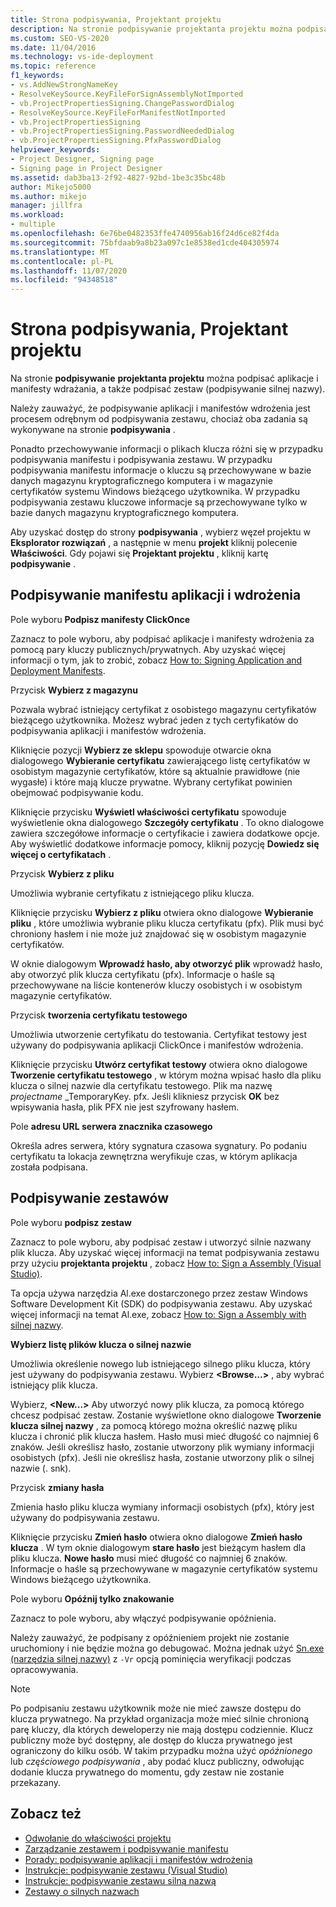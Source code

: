 ```yaml
---
title: Strona podpisywania, Projektant projektu
description: Na stronie podpisywanie projektanta projektu można podpisać aplikacje i manifesty wdrażania, a także podpisać zestaw.
ms.custom: SEO-VS-2020
ms.date: 11/04/2016
ms.technology: vs-ide-deployment
ms.topic: reference
f1_keywords:
- vs.AddNewStrongNameKey
- ResolveKeySource.KeyFileForSignAssemblyNotImported
- vb.ProjectPropertiesSigning.ChangePasswordDialog
- ResolveKeySource.KeyFileForManifestNotImported
- vb.ProjectPropertiesSigning
- vb.ProjectPropertiesSigning.PasswordNeededDialog
- vb.ProjectPropertiesSigning.PfxPasswordDialog
helpviewer_keywords:
- Project Designer, Signing page
- Signing page in Project Designer
ms.assetid: dab3ba13-2f92-4827-92bd-1be3c35bc48b
author: Mikejo5000
ms.author: mikejo
manager: jillfra
ms.workload:
- multiple
ms.openlocfilehash: 6e76be0482353ffe4740956ab16f24d6ce82f4da
ms.sourcegitcommit: 75bfdaab9a8b23a097c1e8538ed1cde404305974
ms.translationtype: MT
ms.contentlocale: pl-PL
ms.lasthandoff: 11/07/2020
ms.locfileid: "94348518"
---
```

# <a name="signing-page-project-designer"></a>Strona podpisywania, Projektant projektu

Na stronie **podpisywanie** **projektanta projektu** można podpisać aplikacje i manifesty wdrażania, a także podpisać zestaw (podpisywanie silnej nazwy).

Należy zauważyć, że podpisywanie aplikacji i manifestów wdrożenia jest procesem odrębnym od podpisywania zestawu, chociaż oba zadania są wykonywane na stronie **podpisywania** .

Ponadto przechowywanie informacji o plikach klucza różni się w przypadku podpisywania manifestu i podpisywania zestawu. W przypadku podpisywania manifestu informacje o kluczu są przechowywane w bazie danych magazynu kryptograficznego komputera i w magazynie certyfikatów systemu Windows bieżącego użytkownika. W przypadku podpisywania zestawu kluczowe informacje są przechowywane tylko w bazie danych magazynu kryptograficznego komputera.

Aby uzyskać dostęp do strony **podpisywania** , wybierz węzeł projektu w **Eksplorator rozwiązań** , a następnie w menu **projekt** kliknij polecenie **Właściwości**. Gdy pojawi się **Projektant projektu** , kliknij kartę **podpisywanie** .

## <a name="application-and-deployment-manifest-signing"></a>Podpisywanie manifestu aplikacji i wdrożenia

Pole wyboru **Podpisz manifesty ClickOnce**

Zaznacz to pole wyboru, aby podpisać aplikacje i manifesty wdrożenia za pomocą pary kluczy publicznych/prywatnych. Aby uzyskać więcej informacji o tym, jak to zrobić, zobacz [How to: Signing Application and Deployment Manifests](../../ide/how-to-sign-application-and-deployment-manifests.md).

Przycisk **Wybierz z magazynu**

Pozwala wybrać istniejący certyfikat z osobistego magazynu certyfikatów bieżącego użytkownika. Możesz wybrać jeden z tych certyfikatów do podpisywania aplikacji i manifestów wdrożenia.

Kliknięcie pozycji **Wybierz ze sklepu** spowoduje otwarcie okna dialogowego **Wybieranie certyfikatu** zawierającego listę certyfikatów w osobistym magazynie certyfikatów, które są aktualnie prawidłowe (nie wygasłe) i które mają klucze prywatne. Wybrany certyfikat powinien obejmować podpisywanie kodu.

Kliknięcie przycisku **Wyświetl właściwości certyfikatu** spowoduje wyświetlenie okna dialogowego **Szczegóły certyfikatu** . To okno dialogowe zawiera szczegółowe informacje o certyfikacie i zawiera dodatkowe opcje. Aby wyświetlić dodatkowe informacje pomocy, kliknij pozycję **Dowiedz się więcej o certyfikatach** .

Przycisk **Wybierz z pliku**

Umożliwia wybranie certyfikatu z istniejącego pliku klucza.

Kliknięcie przycisku **Wybierz z pliku** otwiera okno dialogowe **Wybieranie pliku** , które umożliwia wybranie pliku klucza certyfikatu (pfx). Plik musi być chroniony hasłem i nie może już znajdować się w osobistym magazynie certyfikatów.

W oknie dialogowym **Wprowadź hasło, aby otworzyć plik** wprowadź hasło, aby otworzyć plik klucza certyfikatu (pfx). Informacje o haśle są przechowywane na liście kontenerów kluczy osobistych i w osobistym magazynie certyfikatów.

Przycisk **tworzenia certyfikatu testowego**

Umożliwia utworzenie certyfikatu do testowania. Certyfikat testowy jest używany do podpisywania aplikacji ClickOnce i manifestów wdrożenia.

Kliknięcie przycisku **Utwórz certyfikat testowy** otwiera okno dialogowe **Tworzenie certyfikatu testowego** , w którym można wpisać hasło dla pliku klucza o silnej nazwie dla certyfikatu testowego. Plik ma nazwę *projectname* _TemporaryKey. pfx. Jeśli klikniesz przycisk **OK** bez wpisywania hasła, plik PFX nie jest szyfrowany hasłem.

Pole **adresu URL serwera znacznika czasowego**

Określa adres serwera, który sygnatura czasowa sygnatury. Po podaniu certyfikatu ta lokacja zewnętrzna weryfikuje czas, w którym aplikacja została podpisana.

## <a name="assembly-signing"></a>Podpisywanie zestawów

Pole wyboru **podpisz zestaw**

Zaznacz to pole wyboru, aby podpisać zestaw i utworzyć silnie nazwany plik klucza. Aby uzyskać więcej informacji na temat podpisywania zestawu przy użyciu **projektanta projektu** , zobacz [How to: Sign a Assembly (Visual Studio)](../managing-assembly-and-manifest-signing.md#how-to-sign-an-assembly-in-visual-studio).

Ta opcja używa narzędzia Al.exe dostarczonego przez zestaw Windows Software Development Kit (SDK) do podpisywania zestawu. Aby uzyskać więcej informacji na temat Al.exe, zobacz [How to: Sign a Assembly with silnej nazwy](/dotnet/framework/app-domains/how-to-sign-an-assembly-with-a-strong-name).

**Wybierz listę plików klucza o silnej nazwie**

Umożliwia określenie nowego lub istniejącego silnego pliku klucza, który jest używany do podpisywania zestawu. Wybierz **\<Browse...>** , aby wybrać istniejący plik klucza.

Wybierz, **\<New...>** Aby utworzyć nowy plik klucza, za pomocą którego chcesz podpisać zestaw. Zostanie wyświetlone okno dialogowe **Tworzenie klucza silnej nazwy** , za pomocą którego można określić nazwę pliku klucza i chronić plik klucza hasłem. Hasło musi mieć długość co najmniej 6 znaków. Jeśli określisz hasło, zostanie utworzony plik wymiany informacji osobistych (pfx). Jeśli nie określisz hasła, zostanie utworzony plik o silnej nazwie (. snk).

Przycisk **zmiany hasła**

Zmienia hasło pliku klucza wymiany informacji osobistych (pfx), który jest używany do podpisywania zestawu.

Kliknięcie przycisku **Zmień hasło** otwiera okno dialogowe **Zmień hasło klucza** . W tym oknie dialogowym **stare hasło** jest bieżącym hasłem dla pliku klucza. **Nowe hasło** musi mieć długość co najmniej 6 znaków. Informacje o haśle są przechowywane w magazynie certyfikatów systemu Windows bieżącego użytkownika.

Pole wyboru **Opóźnij tylko znakowanie**

Zaznacz to pole wyboru, aby włączyć podpisywanie opóźnienia.

Należy zauważyć, że podpisany z opóźnieniem projekt nie zostanie uruchomiony i nie będzie można go debugować. Można jednak użyć [Sn.exe (narzędzia silnej nazwy)](/dotnet/framework/tools/sn-exe-strong-name-tool) z `-Vr` opcją pominięcia weryfikacji podczas opracowywania.

> [!NOTE]
> Po podpisaniu zestawu użytkownik może nie mieć zawsze dostępu do klucza prywatnego. Na przykład organizacja może mieć silnie chronioną parę kluczy, dla których deweloperzy nie mają dostępu codziennie. Klucz publiczny może być dostępny, ale dostęp do klucza prywatnego jest ograniczony do kilku osób. W takim przypadku można użyć *opóźnionego* lub *częściowego podpisywania* , aby podać klucz publiczny, odwołując dodanie klucza prywatnego do momentu, gdy zestaw nie zostanie przekazany.

## <a name="see-also"></a>Zobacz też

- [Odwołanie do właściwości projektu](../../ide/reference/project-properties-reference.md)
- [Zarządzanie zestawem i podpisywanie manifestu](../../ide/managing-assembly-and-manifest-signing.md)
- [Porady: podpisywanie aplikacji i manifestów wdrożenia](../../ide/how-to-sign-application-and-deployment-manifests.md)
- [Instrukcje: podpisywanie zestawu (Visual Studio)](../managing-assembly-and-manifest-signing.md#how-to-sign-an-assembly-in-visual-studio)
- [Instrukcje: podpisywanie zestawu silną nazwą](/dotnet/framework/app-domains/how-to-sign-an-assembly-with-a-strong-name)
- [Zestawy o silnych nazwach](/dotnet/framework/app-domains/strong-named-assemblies)
